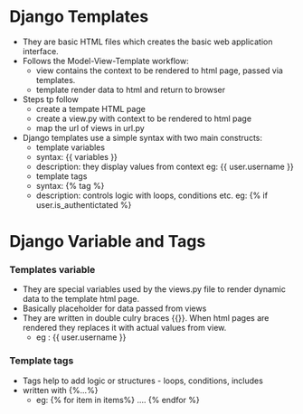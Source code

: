 # Django Templates

 - They are basic HTML files which creates the basic web application interface. 
 - Follows the Model-View-Template workflow:
    - view contains the context to be rendered to html page, passed via templates.
    - template render data to html and return to browser
 - Steps tp follow
    - create a tempate HTML page
    - create a view.py with context to be rendered to html page
    - map the url of views in url.py     
 - Django templates use a simple syntax with two main constructs:
    - template variables 
     - syntax: {{ variables }}
     - description: they display values from context
     eg: {{ user.username }} 
    - template tags
     - syntax: {% tag %}
     - description: controls logic with loops, conditions etc.
     eg: {% if user.is_authentictated %} 

# Django Variable and Tags

### Templates variable 
 - They are special variables used by the views.py file to render dynamic data to the template html page.
 - Basically placeholder for data passed from views
 - They are written in double culry braces {{}}. When html pages are rendered they replaces it with actual values from view.
   - eg : {{ user.username }}

### Template tags
 - Tags help to add logic or structures - loops, conditions, includes
 - written with {%...%}
   - eg: {% for item in items%}
            ....
         {% endfor %}   
